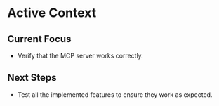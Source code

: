 # Active Context

## Current Focus
- Verify that the MCP server works correctly.

## Next Steps
- Test all the implemented features to ensure they work as expected.
